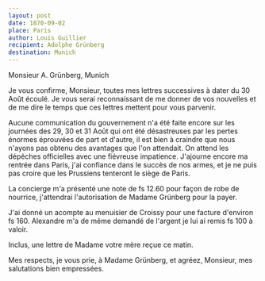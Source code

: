 ```yaml
---
layout: post
date: 1870-09-02
place: Paris
author: Louis Guillier
recipient: Adolphe Grünberg
destination: Munich
---
```


Monsieur A. Grünberg, Munich

Je vous confirme, Monsieur, toutes mes lettres successives à dater du 30 Août
écoulé. Je vous serai reconnaissant de me donner de vos nouvelles et de me
dire le temps que ces lettres mettent pour vous parvenir.

Aucune communication du gouvernement n'a été faite encore sur les journées des
29, 30 et 31 Août qui ont été désastreuses par les pertes énormes éprouvées de
part et d'autre, il est bien à craindre que nous n'ayons pas obtenu des
avantages que l'on attendait. On attend les dépêches officielles avec une
fiévreuse impatience. J'ajourne encore ma rentrée dans Paris, j'ai confiance
dans le succès de nos armes, et je ne puis pas croire que les Prussiens
tenteront le siège de Paris.

La concierge m'a présenté une note de fs 12.60 pour façon de robe de nourrice,
j'attendrai l'autorisation de Madame Grünberg pour la payer.

J'ai donné un acompte au menuisier de Croissy pour une facture d'environ fs 160.
Alexandre m'a de même demandé de l'argent je lui ai remis fs 100 à valoir.

Inclus, une lettre de Madame votre mère reçue ce matin.

Mes respects, je vous prie, à Madame Grünberg, et agréez, Monsieur, mes
salutations bien empressées.
